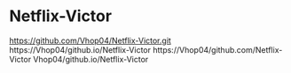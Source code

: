 # Netflix-Victor
https://github.com/Vhop04/Netflix-Victor.git
https://Vhop04/github.io/Netflix-Victor
https://Vhop04/github.com/Netflix-Victor
Vhop04/github.io/Netflix-Victor

